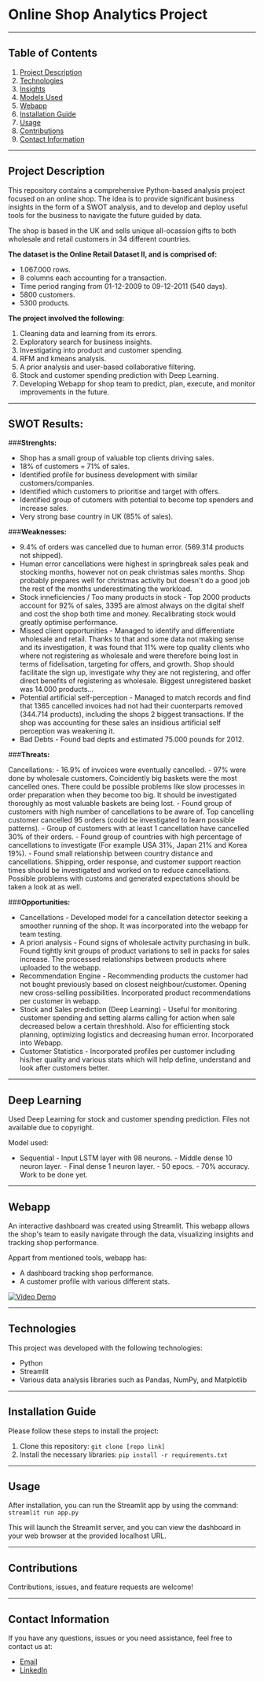 # Online Shop Analytics Project

---

## Table of Contents
1. [Project Description](#project-description)
2. [Technologies](#technologies)
3. [Insights](#insights)
4. [Models Used](#models-used)
5. [Webapp](#webapp)
6. [Installation Guide](#installation-guide)
7. [Usage](#usage)
8. [Contributions](#contributions)
9. [Contact Information](#contact-information)

---

## Project Description
This repository contains a comprehensive Python-based analysis project focused on an online shop. The idea is to provide significant business insights in the form of a SWOT analysis, and to develop and deploy useful tools for the business to navigate the future guided by data. 

The shop is based in the UK and sells unique all-ocassion gifts to both wholesale and retail customers in 34 different countries.

**The dataset is the Online Retail Dataset II, and is comprised of:**
- 1.067.000 rows.
- 8 columns each accounting for a transaction.
- Time period ranging from 01-12-2009 to 09-12-2011 (540 days).
- 5800 customers.
- 5300 products.

**The project involved the following:**

1. Cleaning data and learning from its errors.
2. Exploratory search for business insights. 
4. Investigating into product and customer spending.
5. RFM and kmeans analysis.
7. A prior analysis and user-based collaborative filtering.
9. Stock and customer spending prediction with Deep Learning.
10. Developing Webapp for shop team to predict, plan, execute, and monitor improvements in the future.


---

## SWOT Results:

###**Strenghts:** 
- Shop has a small group of valuable top clients driving sales.
- 18% of customers = 71% of sales.
- Identified profile for business development with similar customers/companies.
- Identified which customers to prioritise and target with offers.
- Identified group of cutomers with potential to become top spenders and increase sales.
- Very strong base country in UK (85% of sales).

###**Weaknesses:** 
- 9.4% of orders was cancelled due to human error. (569.314 products not shipped).
- Human error cancellations were highest in springbreak sales peak and stocking months, however not on peak christmas sales months. Shop probably prepares well for christmas activity but doesn't do a good job the rest of the months underestimating the workload.
- Stock inneficiencies / Too many products in stock - Top 2000 products account for 92% of sales, 3395 are almost always on the digital shelf and cost the shop both time and money. Recalibrating stock would greatly optimise performance.
- Missed client opportunities - Managed to identify and differentiate wholesale and retail. Thanks to that and some data not making sense and its investigation, it was found that 11%  were top quality clients who where not registering as wholesale and were therefore being lost in terms of fidelisation, targeting for offers, and growth. Shop should facilitate the sign up, investigate why they are not registering, and offer direct benefits of registering as wholesale. Biggest unregistered basket was 14.000 products...
- Potential artificial self-perception - Managed to match records and find that 1365 cancelled invoices had not had their cuonterparts removed (344.714 products), including the shops 2 biggest transactions. If the shop was accounting for these sales an insidious artificial self perception was weakening it.
- Bad Debts - Found bad depts and estimated 75.000 pounds for 2012.

###**Threats:** 

Cancellations:
      - 16.9% of invoices were eventually cancelled.
      - 97% were done by wholesale customers. Coincidently big baskets were the most cancelled ones. There could be possible problems like slow processes in order preparation when they become too big. It should be investigated thoroughly as most valuable baskets are being lost.
      - Found group of customers with high number of cancellations to be aware of. Top cancelling customer cancelled 95 orders (could be investigated to learn possible patterns). 
      - Group of customers with at least 1 cancellation have cancelled 30% of their orders.
      - Found group of countries with high percentage of cancellations to investigate (For example USA 31%, Japan 21% and Korea 19%).
      - Found small relationship between country distance and cancellations.
Shipping, order response, and customer support reaction times should be investigated and worked on to reduce cancellations. Possible problems with customs and generated expectations should be taken a look at as well.
      
###**Opportunities:** 

- Cancellations - Developed model for a cancellation detector seeking a smoother running of the shop. It was incorporated into the webapp for team testing.
- A priori analysis - Found signs of wholesale activity purchasing in bulk. Found tightly knit groups of product variations to sell in packs for sales increase. The processed relationships between products where uploaded to the webapp.
- Recommendation Engine - Recommending products the customer had not bought previously based on closest neighbour/customer. Opening new cross-selling possibilities. Incorporated product recommendations per customer in webapp.
- Stock and Sales prediction (Deep Learning) - Useful for monitoring customer spending and setting alarms calling for action when sale decreased below a certain threshhold. Also for efficienting stock planning, optimizing logistics and decreasing human error. Incorporated into Webapp.
- Customer Statistics - Incorporated profiles per customer including his/her quality and various stats which will help define, understand and look after customers better.


---

## Deep Learning
Used Deep Learning for stock and customer spending prediction. Files not available due to copyright. 

Model used:
- Sequential
       - Input LSTM layer with 98 neurons.
       - Middle dense 10 neuron layer.
       - Final dense 1 neuron layer.
       - 50 epocs.
       - 70% accuracy. Work to be done yet.

---

## Webapp
An interactive dashboard was created using Streamlit. This webapp allows the shop's team to easily navigate through the data, visualizing insights and tracking shop performance. 

Appart from mentioned tools, webapp has:

- A dashboard tracking shop performance.
- A customer profile with various different stats.

[![Video Demo](https://drive.google.com/uc?export=view&id=1u_kL-3Cm6bmjS0-WY5HvdGoIl4nVlCHZ)](http://www.youtube.com/watch?v=lbs-DYDiUv8 "Video Demo")

---

## Technologies
This project was developed with the following technologies:
* Python
* Streamlit
* Various data analysis libraries such as Pandas, NumPy, and Matplotlib

---

## Installation Guide
Please follow these steps to install the project:

1. Clone this repository: `git clone [repo link]`
2. Install the necessary libraries: `pip install -r requirements.txt`

---

## Usage
After installation, you can run the Streamlit app by using the command: `streamlit run app.py`

This will launch the Streamlit server, and you can view the dashboard in your web browser at the provided localhost URL.

---

## Contributions
Contributions, issues, and feature requests are welcome! 

---

## Contact Information
If you have any questions, issues or you need assistance, feel free to contact us at:

* [Email](mailto:"luisalarconriva@gmail.com")
* [LinkedIn](https://www.linkedin.com/in/luis-alarc%C3%B3n-de-la-lastra-810113122/)
